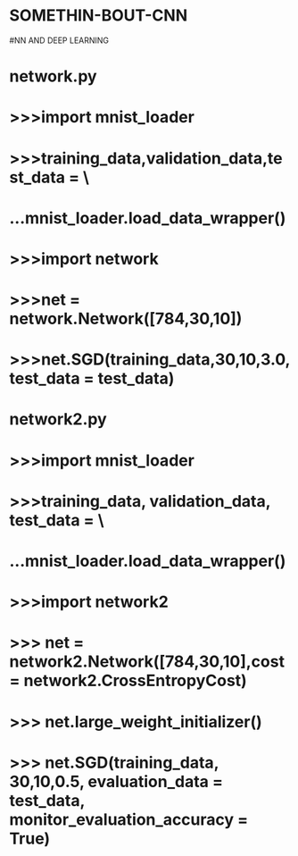 # SOMETHIN-BOUT-CNN

#NN AND DEEP LEARNING

# network.py
# >>>import mnist_loader
# >>>training_data,validation_data,test_data = \
# ...mnist_loader.load_data_wrapper()
# >>>import network
# >>>net = network.Network([784,30,10])
# >>>net.SGD(training_data,30,10,3.0,test_data = test_data)

# network2.py
# >>>import mnist_loader
# >>>training_data, validation_data, test_data = \
# ...mnist_loader.load_data_wrapper()
# >>>import network2
# >>> net = network2.Network([784,30,10],cost = network2.CrossEntropyCost)
# >>> net.large_weight_initializer()
# >>> net.SGD(training_data, 30,10,0.5, evaluation_data = test_data, monitor_evaluation_accuracy = True)
